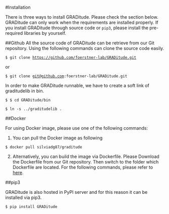 #Installation

There is three ways to install GRADitude.  Please check the section below. 
GRADitude can only work when the requirements are installed properly. 
If you install GRADitude through source code or <code>pip3</code>, please install the pre-required libraries by yourself.


##Github
All the source code of GRADitude can be retrieve 
from our Git repository. Using the following commands can clone the source code easily.

<code>$ git clone https://github.com/foerstner-lab/GRADitude.git</code>

or

<code>$ git clone git@github.com:foerstner-lab/GRADitude.git</code>

In order to make GRADitude runnable, we have to  create a soft 
link of graditudelib in bin.

<code>$ $ cd GRADitude/bin</code>

<code>$ ln -s ../graditudelib .</code>

##Docker

For using Docker image, please use one of the following commands:

1) You can pull the Docker image as following

<code>$ docker pull silviadg87/graditude</code>

2) Alternatively, you can build the image via Dockerfile. 
Please Download the Dockerfile from our Git repository. 
Then switch to the folder which Dockerfile are located. 
For the following commands, please refer to [here](https://docs.docker.com/get-started/part2/).


##pip3

GRADitude is also hosted in PyPI server and for this reason it can be installed via pip3.

<code>$ pip install GRADitude</code>



